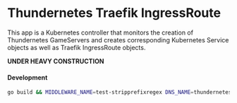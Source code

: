 # Thundernetes Traefik IngressRoute

This app is a Kubernetes controller that monitors the creation of Thundernetes GameServers and creates corresponding Kubernetes Service objects as well as Traefik IngressRoute objects.

**UNDER HEAVY CONSTRUCTION**

#### Development

```bash
go build && MIDDLEWARE_NAME=test-stripprefixregex DNS_NAME=thundernetesnoip.westus2.cloudapp.azure.com NON_TLS_ENTRYPOINT=web ./traefikingress 
```